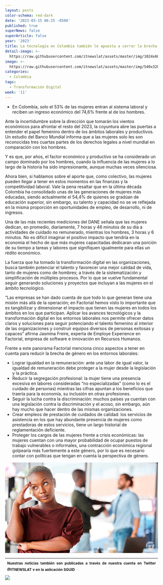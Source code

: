 ```yaml
---
layout: posts
color-schema: red-dark
date: '2023-03-15 06:25 -0500'
published: true
superNews: false
superArticle: false
year: '2023'
title: La tecnología en Colombia también le apuesta a cerrar la brecha de género
detail-image: >-
  https://raw.githubusercontent.com/itnewslat/assets/master/img/1024x680/mujer-incomoda-g.jpg
image: >-
  https://raw.githubusercontent.com/itnewslat/assets/master/img/540x320/mujer-incomoda-p.jpg
categories:
  - Colombia
tags:
  - Transformación Digital
week: '11'
---
```

- En Colombia, solo el 53% de las mujeres entran al sistema laboral y reciben un ingreso económico del 74,6% frente al de los hombres.

Ante la incertidumbre sobre la dirección que tomarán los vientos económicos para afrontar el resto del 2023, la coyuntura abre las puertas a entender el papel femenino dentro de los ámbitos laborales y productivos. Un estudio del Banco Mundial informa que a las mujeres solo les son reconocidas tres cuartas partes de los derechos legales a nivel mundial en comparación con los hombres.

Y es que, por años, el factor económico y productivo se ha considerado un campo dominado por los hombres, cuando la influencia de las mujeres a lo largo de la historia ha sido impresionante, aunque muchas veces silenciosa.

Ahora bien, si hablamos sobre el aporte que, como colectivo, las mujeres pueden llegar a tener en estos momentos en las finanzas y la competitividad laboral. Vale la pena resaltar que en la última década Colombia ha consolidado unas de las generaciones de mujeres más educadas, siendo actualmente el 54,4% de quienes se gradúan de educación superior, sin embargo, su talento y capacidad no se ve reflejada en la misma proporción en oportunidades de empleo, de desarrollo, ni de ingresos.

Una de las más recientes mediciones del DANE señala que las mujeres dedican, en promedio, diariamente, 7 horas y 46 minutos de su día a actividades de cuidado no remunerado, mientras los hombres, 3 horas y 6 minutos. No es difícil imaginar el positivo impacto que tendría en la economía el hecho de que más mujeres capacitadas dedicaran una porción de su tiempo a tareas y labores que signifiquen igualmente para ellas un rédito económico. 

La fuerza que ha tomado la transformación digital en las organizaciones, busca también potenciar el talento y favorecer una mejor calidad de vida, tanto de mujeres como de hombres; a través de la sistematización y simplificación de múltiples procesos. Por lo que se vuelve fundamental seguir generando soluciones y proyectos que incluyan a las mujeres en el ámbito tecnológico.

“Las empresas se han dado cuenta de que todo lo que generan tiene una misión más allá de la operación; en Factorial hemos visto lo importante que es tangibilizar y dimensionar el impacto que tienen las mujeres en todos los ámbitos en los que participan. Aplicar los avances tecnológicos y la transformación digital en los entornos laborales nos permite ofrecer datos claros y soluciones para seguir potenciando el talento femenino al interior de las organizaciones y construir equipos diversos de personas exitosas y capaces” afirma Jasmina Freire, experta de Employe Experience en Factorial, empresa de software e innovación en Recursos Humanos.

Frente a este panorama Factorial menciona cinco aspectos a tener en cuenta para reducir la brecha de género en los entornos laborales:

- Lograr igualdad en la remuneración: ante una labor de igual valor, la igualdad de remuneración debe proteger a la mujer desde la legislación y la práctica.
- Reducir la segregación profesional: la mujer tiene una presencia excesiva en labores consideradas “no especializadas” (como lo es el cuidado de personas) mientras las cifras apuntan a los beneficios que traería para la economía, su inclusión en otras profesiones.
- Seguir la lucha contra la discriminación: muchos países ya cuentan con una legislación contra la discriminación y el acoso, sin embargo, aún hay mucho que hacer dentro de las mismas organizaciones.
- Crear empleos de prestación de cuidados de calidad: los servicios de asistencia en los que hay abundante presencia de mujeres como prestadoras de estos servicios, tiene un largo historial de reglamentación deficiente.
- Proteger los cargos de las mujeres frente a crisis económicas: las mujeres cuentan con una mayor probabilidad de ocupar puestos de trabajo vulnerables o informales, una contracción económica regional golpearía más fuertemente a este género, por lo que es necesario contar con políticas que tengan en cuenta la perspectiva de género.

![](https://raw.githubusercontent.com/itnewslat/assets/master/img/540x320/mujer-incomoda-p.jpg)

<table style="height: 42px;" width="569">
<tbody>
<tr>
<td style="text-align: justify;"><sub><strong>Nuestras noticias también son publicadas a través de nuestra cuenta en Twitter <a href="https://twitter.com/itnewslat?lang=es">@ITNEWSLAT</a> y en la aplicación <a href="https://squidapp.co/en/">SQUID</a></strong></sub></td>
</tr>
</tbody>
</table>
<img src="https://tracker.metricool.com/c3po.jpg?hash=56f88a41e39ab42c063cc51676587a04"/>